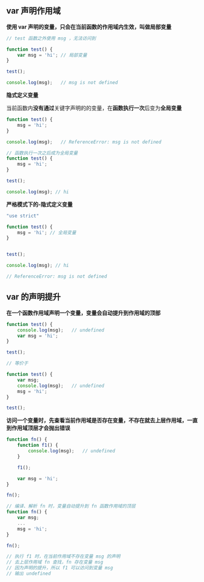 ## var 声明作用域

**使用 var 声明的变量，只会在当前函数的作用域内生效，叫做局部变量**

```js
// test 函数之外使用 msg ，无法访问到

function test() {
    var msg = 'hi'; // 局部变量
}

test();

console.log(msg);   // msg is not defined
```



**隐式定义变量**

当前函数内**没有通过**关键字声明的的变量，在**函数执行一次**后变为**全局变量**

```js
function test() {
    msg = 'hi'; 
}

console.log(msg);	// ReferenceError: msg is not defined  
```

```js
// 函数执行一次之后成为全局变量
function test() {
    msg = 'hi';
}

test();

console.log(msg); // hi
```



**严格模式下的-隐式定义变量**

```js
"use strict"

function test() {
    msg = 'hi'; // 全局变量
}


test();

console.log(msg); // hi

// ReferenceError: msg is not defined
```





## var 的声明提升

**在一个函数作用域声明一个变量，变量会自动提升到作用域的顶部**

```js
function test() {
    console.log(msg);   // undefined
    var msg = 'hi';
}

test();

// 等价于

function test() {
    var msg;
    console.log(msg);   // undefined
    msg = 'hi';
}

test();
```



**访问一个变量时，先查看当前作用域是否存在变量，不存在就去上层作用域，一直到作用域顶层才会抛出错误**

```js
function fn() {
    function f1() {
        console.log(msg);	// undefined
    }

    f1();

    var msg = 'hi';
}

fn();
```

```js
// 编译、解析 fn 时，变量自动提升到 fn 函数作用域的顶层
function fn() {
    var msg;
    ...
    msg = 'hi';
}

fn();

// 执行 f1 时，在当前作用域不存在变量 msg 的声明
// 去上层作用域 fn 查找，fn 存在变量 msg 
// 因为声明的提升，所以 f1 可以访问到变量 msg
// 输出 undefined
```

